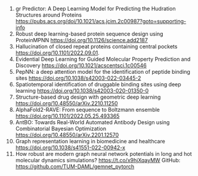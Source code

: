 1. gr Predictor: A Deep Learning Model for Predicting the Hudration Structures around Proteins https://pubs.acs.org/doi/10.1021/acs.jcim.2c00987?goto=supporting-info
2. Robust deep learning-based protein sequence design using ProteinMPNN https://doi.org/10.1126/science.add2187
3. Hallucination of closed repeat proteins containing central pockets https://doi.org/10.1101/2022.09.01.
4. Evidential Deep Learning for Guided Molecular Property Prediction and Discovery https://doi.org/10.1021/acscentsci.1c00546
5. PepNN: a deep attention model for the identification of peptide binding sites https://doi.org/10.1038/s42003-022-03445-2
6. Spatiotemporal identification of druggable binding sites using deep learning https://doi.org/10.1038/s42003-020-01350-0
7. Structure-based drug design with geometric deep learning https://doi.org/10.48550/arXiv.2210.11250
8. AlphaFold2-RAVE: From sequence to Boltzmann ensemble https://doi.org/10.1101/2022.05.25.493365
9. AntBO: Towards Real-World Automated Antibody Design using Combinatorial Bayesian Optimization https://doi.org/10.48550/arXiv.2201.12570
10. Graph representation learning in biomedicine and healthcare https://doi.org/10.1038/s41551-022-00942-x
11. How robust are modern graph neural network potentials in long and hot molecular dynamics simulations? https://t.co/x9hjXqayMW GitHub: https://github.com/TUM-DAML/gemnet_pytorch